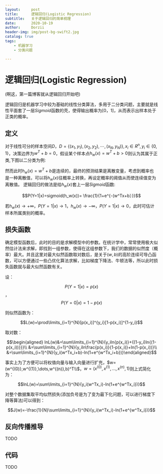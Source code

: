```yaml
---
layout:     post
title:      逻辑回归(Logistic Regression)
subtitle:   关于逻辑回归的简单梳理
date:       2020-10-19
author:     Dorzii
header-img: img/post-bg-swift2.jpg
catalog: true
tags:
    - 机器学习
	- 分类问题

---
```


# 逻辑回归(Logistic Regression)

(啊这，第一篇博客就从逻辑回归开始吧)

逻辑回归是机器学习中较为基础的线性分类算法，多用于二分类问题，主要就是线性平面套了一层$Sigmoid$函数的壳，使得输出概率为[0，1]，从而表示出样本处于正类的概率。

## 定义

对于线性可分的样本空间$D$，$D=\{(x_1,y_1),(x_2,y_2),\cdots,(x_N,y_N)\},x_i \in R^n,y_i\in\{0,1\}$，决策边界为$w^T+b=0$，假设某个样本点$h_w(x)=w^T+b>0$则认为其属于正类,下图以二分类为例:

然而此时$h_w(x)=w^T+b$是连续的，最终的预测结果是离散变量，考虑到概率也是一种离散值，可以将$h_w(x)$往概率上转换，再设定概率的阈值从而使连续值变为离散值。
逻辑回归的做法是给$h_w(x)$套上一层$Sigmoid$函数:

$$P(Y=1|x)=sigmoid(h_w(x))= \frac{1}{1+e^{-(w^Tx+b）}}$$

若$h_w(x)\rightarrow+\infty$，$P(Y=1|x)\rightarrow1$，$h_w(x)\rightarrow-\infty$，$P(Y=1|x)\rightarrow0$，此时可估计样本所属类别的概率。

## 损失函数

确定模型函数后，此时的目的是求解模型中的参数。在统计学中，常常使用极大似然估计法来求解，即找到一组参数，使得在这组参数下，我们的数据的似然度（概率）最大。并且这里对最大似然函数取对数后，是关于$(w,b)$的高阶连续可导凸函数，可以方便通过一些凸优化算法求解，比如梯度下降法、牛顿法等，所以此时损失函数就与最大似然函数有关。

设：

$$P(Y=1|x)=p(x)$$，$$P(Y=0|x)=1-p(x)$$

则似然函数为：

$$L(w)=\prod\limits_{i=1}^{N}[p(x_i)]^{y_i}[1-p(x_i)]^{1-y_i}$$

取对数：

$$\begin{aligned}
lnL(w)&=\sum\limits_{i=1}^{N}{y_iln{p(x_i)}+{(1-y_i)ln{(1-p(x_i))}}}\\
&=\sum\limits_{i=1}^{N}{y_iln\frac{p(x_i)}{1-p(x_i)}+ln(1-p(x_i))}\\
&=\sum\limits_{i=1}^{N}{y_i(w^Tx_i+b)-ln(1+e^{w^Tx_i+b})}\end{aligned}$$

事实上为了方便可以将权值向量与输入向量进行扩充，$w=(w^{(0)},w^{(1)},\dots,w^{(n)},b)^T\\$，$w=(x^{(0)},x^{(1)},\dots,x^{(n)},1)$则上式简化为：

$$lnL(w)=\sum\limits_{i=1}^{N}{y_i(w^Tx_i)-ln(1+e^{w^Tx_i})}$$

对整个数据集取平均似然损失(添加负号是为了变为最下化问题，可以进行梯度下降等算法)可以得到：

$$J(w)=-\frac{1}{N}\sum\limits_{i=1}^{N}{y_i(w^Tx_i)-ln(1+e^{w^Tx_i})}$$

## 反向传播推导

TODO

## 代码

TODO

